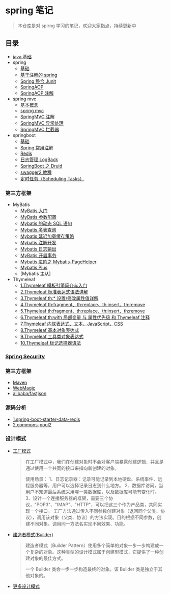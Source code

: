# spring 笔记

> 本仓库是对 spirng 学习的笔记，欢迎大家指点，持续更新中

## 目录

- [java 基础](/notes/java/关于JVMJDK和JRE最详细通俗的解答.md)
- spring
  - [基础](/notes/spring/spring.md)
  - [基于注解的 spring](/notes/spring/springIOC注解.md)
  - [Spring 整合 Junit](/notes/spring/Spring整合Junit.md)
  - [SpringAOP](/notes/spring/SpringAOP.md)
  - [SpringAOP 注解](/notes/spring/SpringAOP注解.md)
- spring mvc
  - [基本概念](/notes/springmvc/基本概念.md)
  - [spring mvc](/notes/springmvc/springmvc.md)
  - [SpringMVC 注解](/notes/springmvc/SpringMVC注解.md)
  - [SpringMVC 异常处理](/notes/springmvc/SpringMVC异常处理.md)
  - [SpringMVC 拦截器](/notes/springmvc/SpringMVC拦截器.md)
- springboot
  - [基础](/notes/springboot/SpringBoot基础.md)
  - [Spring 常用注解](/notes/springboot/Spring常用注解.md)
  - [Redis](/notes/springboot/Redis.md)
  - [日志管理 LogBack](/notes/springboot/SpringBoot的日志详解.md)
  - [SpringBoot 之 Druid](/notes/springboot/SpringBoot之Druid.md)
  - [swagger2 教程](/notes/springboot/swagger2教程.md)
  - [定时任务（Scheduling Tasks）](/notes/springboot/定时任务.md)

### 第三方框架

- MyBatis
  - [MyBatis 入门](/notes/MyBatis/MyBatis入门.md)
  - [MyBatis 参数配置](/notes/MyBatis/MyBatis参数配置.md)
  - [Mybatis 的动态 SQL 语句](/notes/MyBatis/Mybatis的动态SQL语句.md)
  - [Mybatis 多表查询](/notes/MyBatis/Mybatis多表查询.md)
  - [Mybatis 延迟加载缓存策略](/notes/MyBatis/Mybatis延迟加载策略.md)
  - [Mybatis 注解开发](/notes/MyBatis/Mybatis注解开发.md)
  - [Mybatis 日志输出](/notes/MyBatis/Mybatis日志输出.md)
  - [MyBatis 开启事务](/notes/MyBatis/MyBatis开启事务.md)
  - [Mybatis 进阶之 Mybatis-PageHelper](/notes/MyBatis/SpringBoot进阶之Mybatis-PageHelper.md)
  - [Mybatis Plus](https://mybatis.plus/guide/)
  - [Mybatis 主从]
- Thymeleaf
  - [1.Thymeleaf 模板引擎简介与入门](/notes/Thymeleaf/1.Thymeleaf模板引擎简介与入门.md)
  - [2.Thymeleaf 标准表达式语法详解](/notes/Thymeleaf/2.Thymeleaf标准表达式语法详解.md)
  - [3.Thymeleaf th:\* 设置/修改属性值详解](/notes/Thymeleaf/3.th详解.md)
  - [4.Thymeleaf th:fragment、th:replace、th:insert、th:remove](/notes/Thymeleaf/4.Thymeleaf.md)
  - [5.Thymeleaf th:fragment、th:replace、th:insert、th:remove](/notes/Thymeleaf/5.Thymeleaf.md)
  - [6.Thymeleaf th:with 局部变量 与 属性优先级 和 Thymeleaf 注释](/notes/Thymeleaf/6.Thymeleaf.md)
  - [7.Thymeleaf 内联表达式、文本、JavaScript、CSS](/notes/Thymeleaf/7.Thymeleaf.md)
  - [8.Thymeleaf 基本对象表达式](/notes/Thymeleaf/8.Thymeleaf.md)
  - [9.Thymeleaf 工具类对象表达式](/notes/Thymeleaf/9.Thymeleaf.md)
  - [10.Thymeleaf 标记选择器语法](/notes/Thymeleaf/10.Thymeleaf.md)

### [Spring Security](/notes/Spring%20Security/README.md)

### 第三方框架

- [Maven](https://my.oschina.net/huangyong/blog/194583)
- [WebMagic](./notes/WebMagic/README.md)
- [alibaba/fastjson](https://github.com/alibaba/fastjson)

### 源码分析

- [1.spring-boot-starter-data-redis](/notes/source/1.spring-boot-starter-data-redis.md)
- [2.commons-pool2](/notes/source/2.commons-pool2.md)

### 设计模式

- [工厂模式](https://www.runoob.com/design-pattern/factory-pattern.html)
  > 在工厂模式中，我们在创建对象时不会对客户端暴露创建逻辑，并且是通过使用一个共同的接口来指向新创建的对象。
  >
  > 使用场景： 1、日志记录器：记录可能记录到本地硬盘、系统事件、远程服务器等，用户可以选择记录日志到什么地方。 2、数据库访问，当用户不知道最后系统采用哪一类数据库，以及数据库可能有变化时。 3、设计一个连接服务器的框架，需要三个协议，"POP3"、"IMAP"、"HTTP"，可以把这三个作为产品类，共同实现一个接口。
  > 工厂方法通过传入不同参数创建对象（返回同个父类、协议），调用该对象（父类、协议）的方法实现。目的根据不同参数，创建不同对象。调用同一方法名实现不同效果、功能。
- [建造者模式(Builder)](https://www.runoob.com/design-pattern/builder-pattern.html)
  > 建造者模式（Builder Pattern）使用多个简单的对象一步一步构建成一个复杂的对象。这种类型的设计模式属于创建型模式，它提供了一种创建对象的最佳方式。
  >
  > 一个 Builder 类会一步一步构造最终的对象。该 Builder 类是独立于其他对象的。
- [更多设计模式](https://www.runoob.com/design-pattern/design-pattern-tutorial.html)
